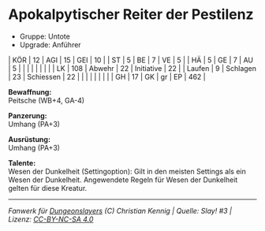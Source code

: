 # Apokalpytischer Reiter der Pestilenz  
- Gruppe: Untote  
- Upgrade: Anführer  

| KÖR    | 12  | AGI      | 15 | GEI        | 10  |
| ST     | 5   | BE       | 7  | VE         | 5   |
| HÄ     | 5   | GE       | 7  | AU         | 5   |
|        |     |          |    |            |     |
| LK     | 108 | Abwehr   | 22 | Initiative | 22  |
| Laufen | 9   | Schlagen | 23 | Schiessen  | 22  |
|        |     |          |    |            |     |
| GH     | 17  | GK       | gr | EP         | 462 |


**Bewaffnung:**  
Peitsche (WB+4, GA-4)

**Panzerung:**  
Umhang (PA+3)

**Ausrüstung:**  
Umhang (PA+3)

**Talente:**  
Wesen der Dunkelheit (Settingoption): Gilt in den meisten Settings als ein Wesen der Dunkelheit. Angewendete Regeln für Wesen der Dunkelheit gelten für diese Kreatur.





___
*Fanwerk für [Dungeonslayers](https://www.dungeonslayers.net/) (C) Christian Kennig | Quelle: Slay! #3 | Lizenz: [CC-BY-NC-SA 4.0](https://creativecommons.org/licenses/by-nc-sa/4.0/deed.de)*